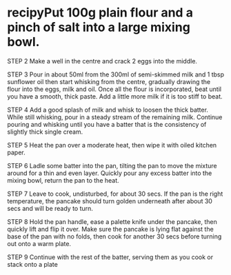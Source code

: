 # recipyPut 100g plain flour and a pinch of salt into a large mixing bowl.

STEP 2
Make a well in the centre and crack 2 eggs into the middle.

STEP 3
Pour in about 50ml from the 300ml of semi-skimmed milk and 1 tbsp sunflower oil then start whisking from the centre, gradually drawing the flour into the eggs, milk and oil. Once all the flour is incorporated, beat until you have a smooth, thick paste. Add a little more milk if it is too stiff to beat.

STEP 4
Add a good splash of milk and whisk to loosen the thick batter. While still whisking, pour in a steady stream of the remaining milk. Continue pouring and whisking until you have a batter that is the consistency of slightly thick single cream.

STEP 5
Heat the pan over a moderate heat, then wipe it with oiled kitchen paper.

STEP 6
Ladle some batter into the pan, tilting the pan to move the mixture around for a thin and even layer. Quickly pour any excess batter into the mixing bowl, return the pan to the heat.

STEP 7
Leave to cook, undisturbed, for about 30 secs. If the pan is the right temperature, the pancake should turn golden underneath after about 30 secs and will be ready to turn.

STEP 8
Hold the pan handle, ease a palette knife under the pancake, then quickly lift and flip it over. Make sure the pancake is lying flat against the base of the pan with no folds, then cook for another 30 secs before turning out onto a warm plate.

STEP 9
Continue with the rest of the batter, serving them as you cook or stack onto a plate
